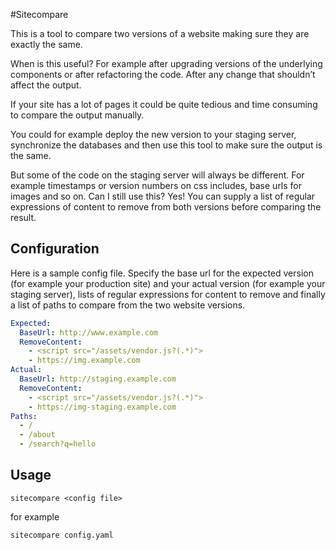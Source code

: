 #Sitecompare

This is a tool to compare two versions of a website making sure they are exactly the same.

When is this useful? For example after upgrading versions of the underlying components or after refactoring the code. After any change that shouldn’t affect the output.

If your site has a lot of pages it could be quite tedious and time consuming to compare the output manually.

You could for example deploy the new version to your staging server, synchronize the databases and then use this tool to make sure the output is the same.

But some of the code on the staging server will always be different. For example timestamps or version numbers on css includes, base urls for images and so on. Can I still use this? Yes! You can supply a list of regular expressions of content to remove from both versions before comparing the result.

## Configuration
Here is a sample config file. Specify the base url for the expected version (for example your production site) and your actual version (for example your staging server), lists of regular expressions for content to remove and finally a list of paths to compare from the two website versions.

```yaml
Expected:
  BaseUrl: http://www.example.com
  RemoveContent:
    - <script src="/assets/vendor.js?(.*)">
    - https://img.example.com
Actual:
  BaseUrl: http://staging.example.com
  RemoveContent:
    - <script src="/assets/vendor.js?(.*)">
    - https://img-staging.example.com
Paths:
  - /
  - /about
  - /search?q=hello
```

## Usage

```sitecompare <config file>```

for example

```sitecompare config.yaml```
